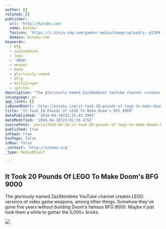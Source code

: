 ```yaml
---
author: []
related: []
publisher:
  url: 'http://kotaku.com'
  name: Kotaku
  favicon: 'https://i.kinja-img.com/gawker-media/image/upload/s--q13K9fyk--/c_fill,fl_progressive,g_center,h_80,q_80,w_80/ghxlwgdztvqerb4zptdx.png'
  domain: kotaku.com
keywords:
  - bfg
  - zazinombies
  - lego
  - '9000'
  - weapon
  - doom
  - gloriously-named
  - bflg
  - multiplayer
  - sprites
description: "The gloriously-named ZaziNombies YouTube channel creates LEGO versions of video game weapons, among other things. Somehow they've gone five years without building Doom's famous BFG 9000. Maybe it just took them a while to gather the 5,000+ bricks."
inLanguage: en
app_links: []
isBasedOnUrl: 'http://kotaku.com/it-took-20-pounds-of-lego-to-make-dooms-bfg-9000-1771400283?utm_campaign=Socialflow_Kotaku_Twitter&utm_source=Kotaku_Twitter&utm_medium=Socialflow'
title: "It Took 20 Pounds Of LEGO To Make Doom's BFG 9000"
datePublished: '2016-04-16T23:15:43.599Z'
dateModified: '2016-04-16T23:01:39.475Z'
sourcePath: _posts/2016-04-16-it-took-20-pounds-of-lego-to-make-dooms-bfg-9000.md
published: true
inFeed: true
hasPage: false
inNav: false
_context: 'http://schema.org'
_type: MediaObject

---
```

<article style=""><h1>It Took 20 Pounds Of LEGO To Make Doom's BFG 9000</h1><p>The gloriously-named ZaziNombies YouTube channel creates LEGO versions of video game weapons, among other things. Somehow they've gone five years without building Doom's famous BFG 9000. Maybe it just took them a while to gather the 5,000+ bricks.</p><img src="http://i.kinja-img.com/gawker-media/image/upload/s--SyBOnie4--/c_scale,fl_progressive,q_80,w_800/n8jv3dweieifn3orh2l8.jpg" /></article>